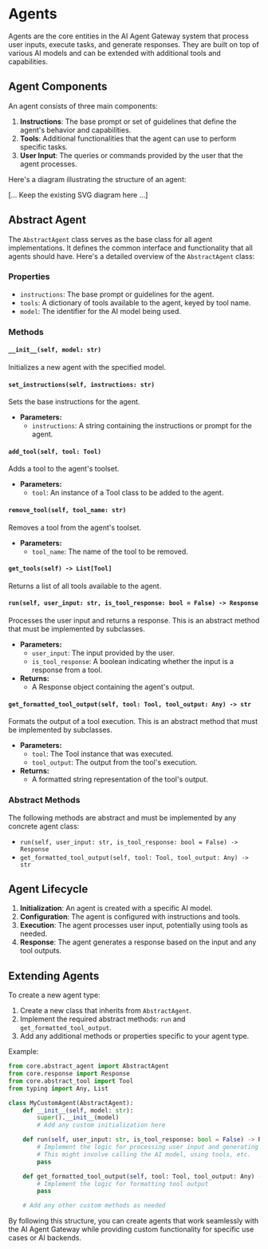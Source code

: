 # Agents

Agents are the core entities in the AI Agent Gateway system that process user inputs, execute tasks, and generate responses. They are built on top of various AI models and can be extended with additional tools and capabilities.

## Agent Components

An agent consists of three main components:

1. **Instructions**: The base prompt or set of guidelines that define the agent's behavior and capabilities.
2. **Tools**: Additional functionalities that the agent can use to perform specific tasks.
3. **User Input**: The queries or commands provided by the user that the agent processes.

Here's a diagram illustrating the structure of an agent:

[... Keep the existing SVG diagram here ...]

## Abstract Agent

The `AbstractAgent` class serves as the base class for all agent implementations. It defines the common interface and functionality that all agents should have. Here's a detailed overview of the `AbstractAgent` class:

### Properties

- `instructions`: The base prompt or guidelines for the agent.
- `tools`: A dictionary of tools available to the agent, keyed by tool name.
- `model`: The identifier for the AI model being used.

### Methods

#### `__init__(self, model: str)`
Initializes a new agent with the specified model.

#### `set_instructions(self, instructions: str)`
Sets the base instructions for the agent.

- **Parameters:**
  - `instructions`: A string containing the instructions or prompt for the agent.

#### `add_tool(self, tool: Tool)`
Adds a tool to the agent's toolset.

- **Parameters:**
  - `tool`: An instance of a Tool class to be added to the agent.

#### `remove_tool(self, tool_name: str)`
Removes a tool from the agent's toolset.

- **Parameters:**
  - `tool_name`: The name of the tool to be removed.

#### `get_tools(self) -> List[Tool]`
Returns a list of all tools available to the agent.

#### `run(self, user_input: str, is_tool_response: bool = False) -> Response`
Processes the user input and returns a response. This is an abstract method that must be implemented by subclasses.

- **Parameters:**
  - `user_input`: The input provided by the user.
  - `is_tool_response`: A boolean indicating whether the input is a response from a tool.
- **Returns:**
  - A Response object containing the agent's output.

#### `get_formatted_tool_output(self, tool: Tool, tool_output: Any) -> str`
Formats the output of a tool execution. This is an abstract method that must be implemented by subclasses.

- **Parameters:**
  - `tool`: The Tool instance that was executed.
  - `tool_output`: The output from the tool's execution.
- **Returns:**
  - A formatted string representation of the tool's output.

### Abstract Methods

The following methods are abstract and must be implemented by any concrete agent class:

- `run(self, user_input: str, is_tool_response: bool = False) -> Response`
- `get_formatted_tool_output(self, tool: Tool, tool_output: Any) -> str`

## Agent Lifecycle

1. **Initialization**: An agent is created with a specific AI model.
2. **Configuration**: The agent is configured with instructions and tools.
3. **Execution**: The agent processes user input, potentially using tools as needed.
4. **Response**: The agent generates a response based on the input and any tool outputs.

## Extending Agents

To create a new agent type:

1. Create a new class that inherits from `AbstractAgent`.
2. Implement the required abstract methods: `run` and `get_formatted_tool_output`.
3. Add any additional methods or properties specific to your agent type.

Example:

```python
from core.abstract_agent import AbstractAgent
from core.response import Response
from core.abstract_tool import Tool
from typing import Any, List

class MyCustomAgent(AbstractAgent):
    def __init__(self, model: str):
        super().__init__(model)
        # Add any custom initialization here

    def run(self, user_input: str, is_tool_response: bool = False) -> Response:
        # Implement the logic for processing user input and generating a response
        # This might involve calling the AI model, using tools, etc.
        pass

    def get_formatted_tool_output(self, tool: Tool, tool_output: Any) -> str:
        # Implement the logic for formatting tool output
        pass

    # Add any other custom methods as needed
```

By following this structure, you can create agents that work seamlessly with the AI Agent Gateway while providing custom functionality for specific use cases or AI backends.
